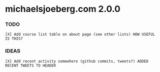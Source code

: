 # michaelsjoeberg.com 2.0.0

### TODO

    [X] Add course list table on about page (see other lists) HOW USEFUL IS THIS?

### IDEAS

    [X] Add recent activity somewhere (github commits, tweets?) ADDED RECENT TWEETS TO HEADER
